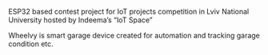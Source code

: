 ESP32 based contest project for IoT projects competition in Lviv National University hosted by Indeema’s “IoT Space”

Wheelvy is smart garage device created for automation and tracking garage condition etc.
